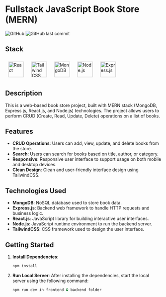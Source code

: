 # Fullstack JavaScript Book Store (MERN)

![GitHub](https://img.shields.io/github/license/IrsanJam/MERN_BOOK_STORE)
![GitHub last commit](https://img.shields.io/github/last-commit/IrsanJam/MERN_BOOK_STORE)

## Stack 

<div align="left">
<a href="https://reactjs.org/" target="_blank"><img style="margin: 10px" src="https://profilinator.rishav.dev/skills-assets/react-original-wordmark.svg" alt="React" height="50" /></a>  
<a href="https://www.tailwindcss.com/" target="_blank"><img style="margin: 10px" src="https://profilinator.rishav.dev/skills-assets/tailwindcss.svg" alt="Tailwind CSS" height="50" /></a>  
<a href="https://www.mongodb.com/" target="_blank"><img style="margin: 10px" src="https://profilinator.rishav.dev/skills-assets/mongodb-original-wordmark.svg" alt="MongoDB" height="50" /></a>  
<a href="https://nodejs.org/" target="_blank"><img style="margin: 10px" src="https://profilinator.rishav.dev/skills-assets/nodejs-original-wordmark.svg" alt="Node.js" height="50" /></a>  
<a href="https://expressjs.com/" target="_blank"><img style="margin: 10px" src="https://profilinator.rishav.dev/skills-assets/express-original-wordmark.svg" alt="Express.js" height="50" /></a>  

</div>


## Description

This is a web-based book store project, built with MERN stack (MongoDB, Express.js, React.js, and Node.js) technologies. The project allows users to perform CRUD (Create, Read, Update, Delete) operations on a list of books.

## Features

- **CRUD Operations**: Users can add, view, update, and delete books from the store.
- **Search**: Users can search for books based on title, author, or category.
- **Responsive**: Responsive user interface to support usage on both mobile and desktop devices.
- **Clean Design**: Clean and user-friendly interface design using TailwindCSS.

## Technologies Used

- **MongoDB**: NoSQL database used to store book data.
- **Express.js**: Backend web framework to handle HTTP requests and business logic.
- **React.js**: JavaScript library for building interactive user interfaces.
- **Node.js**: JavaScript runtime environment to run the backend server.
- **TailwindCSS**: CSS framework used to design the user interface.

## Getting Started

1. **Install Dependencies**: 
   ```bash
   npm install

2. **Run Local Server**: 
   After installing the dependencies, start the local server using the following command:
   ```bash
   npm run dev in frontend & backend folder


